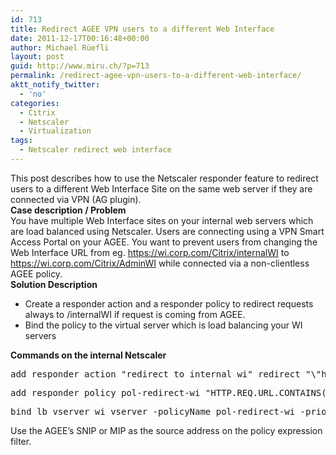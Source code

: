 ```yaml
---
id: 713
title: Redirect AGEE VPN users to a different Web Interface
date: 2011-12-17T00:16:48+00:00
author: Michael Rüefli
layout: post
guid: http://www.miru.ch/?p=713
permalink: /redirect-agee-vpn-users-to-a-different-web-interface/
aktt_notify_twitter:
  - 'no'
categories:
  - Citrix
  - Netscaler
  - Virtualization
tags:
  - Netscaler redirect web interface
---
```

<div>
  This post describes how to use the Netscaler responder feature to redirect users to a different Web Interface Site on the same web server if they are connected via VPN (AG plugin).
</div>

<div>
  <strong>Case description / Problem</strong>
</div>

<div>
  You have multiple Web Interface sites on your internal web servers which are load balanced using Netscaler. Users are connecting using a VPN Smart Access Portal on your AGEE. You want to prevent users from changing the Web Interface URL from eg. <a href="https://wi.corp.com/Citrix/internalWI">https://wi.corp.com/Citrix/internalWI</a> to <a href="https://wi.corp.com/Citrix/internalWI">https://wi.corp.com/Citrix/AdminWI</a> while connected via a non-clientless AGEE policy.
</div>

<div>
  <strong>Solution Description</strong>
</div>

  * Create a responder action and a responder policy to redirect requests always to /internalWI if request is coming from AGEE.
  * Bind the policy to the virtual server which is load balancing your WI servers

<div>
  <strong>Commands on the internal Netscaler</strong>
</div>

<div>
  <span style="font-size: small;"> </span>
</div>

<pre>add responder action "redirect_to_internal_wi" redirect "\"https://wi.corp.com/internalWI\"" -bypassSafetyCheck YES</pre>

<pre>add responder policy pol-redirect-wi "HTTP.REQ.URL.CONTAINS(\"/adminWI\") && CLIENT.IP.SRC.EQ(10.10.1.95)" "redirect_to_internal_wi"</pre>

<pre>bind lb vserver wi_vserver -policyName pol-redirect-wi -priority 100 -gotoPriorityExpression END</pre>

<div>
  Use the AGEE&#8217;s SNIP or MIP as the source address on the policy expression filter.
</div>